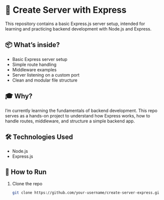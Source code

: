 # 🚀 Create Server with Express

This repository contains a basic Express.js server setup, intended for learning and practicing backend development with Node.js and Express.

## 📦 What’s inside?

- Basic Express server setup
- Simple route handling
- Middleware examples
- Server listening on a custom port
- Clean and modular file structure

## 🎓 Why?

I’m currently learning the fundamentals of backend development. This repo serves as a hands-on project to understand how Express works, how to handle routes, middleware, and structure a simple backend app.

## 🛠️ Technologies Used

- Node.js
- Express.js

## 🔧 How to Run

1. Clone the repo  
   ```bash
   git clone https://github.com/your-username/create-server-express.git
